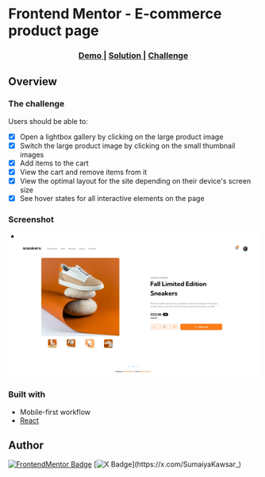 # Frontend Mentor - E-commerce product page

<div align="center">
  <h3>
    <a href="https://sumaiyakawsar.github.io/frontend-mentor-challenges-using-react/#/project22">
      Demo
    </a>
    <span> | </span>
    <a href="https://github.com/sumaiyakawsar/frontend-mentor-challenges-using-react/tree/main/src/pages/23-ecommerce-product-page">
      Solution
    </a>
    <span> | </span>
    <a href="https://www.frontendmentor.io/challenges/ecommerce-product-page-UPsZ9MJp6">
      Challenge
    </a>
  </h3>
</div>
 

 

## Overview

### The challenge

Users should be able to:

- [x] Open a lightbox gallery by clicking on the large product image
- [x] Switch the large product image by clicking on the small thumbnail images
- [x] Add items to the cart
- [x] View the cart and remove items from it
- [x] View the optimal layout for the site depending on their device's screen size
- [x] See hover states for all interactive elements on the page

### Screenshot

![Screenshot](../homepage/images/project23-ecommerce-product-page.webp)

 ### Built with
- Mobile-first workflow
- [React](https://reactjs.org/) 

   
## Author

[![FrontendMentor Badge](https://img.shields.io/badge/-_SumaiyaKawsar_-3F54A3?style=plastic&labelColor=3F54A3&logo=frontend-mentor&logoColor=white&link=https://www.frontendmentor.io/profile/sumaiyakawsar)](https://www.frontendmentor.io/profile/sumaiyakawsar) [![X Badge](https://img.shields.io/badge/-_SumaiyaKawsar_-black?style=plastic&labelColor=black&logo=X&logoColor=white&link=https://x.com/SumaiyaKawsar_)](https://x.com/SumaiyaKawsar_)